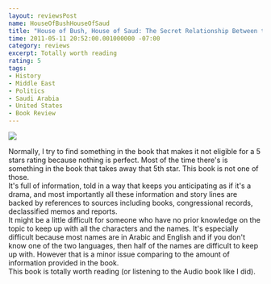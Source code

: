 ```yaml
---
layout: reviewsPost
name: HouseOfBushHouseOfSaud
title: "House of Bush, House of Saud: The Secret Relationship Between the World's Two Most Powerful Dynasties"
time: 2011-05-11 20:52:00.001000000 -07:00
category: reviews
excerpt: Totally worth reading
rating: 5
tags:
- History
- Middle East
- Politics
- Saudi Arabia
- United States
- Book Review
---
```

<img class="imageOnRight" src="{{ site.imgFolder_reviews }}{{ page.name }}/HouseOfBushHouseOfSaudCover.png">

<div class="stars" title="{{ page.rating }} Stars" data-percent="{{ page.rating }}"></div>

Normally, I try to find something in the book that makes it not eligible for a 5 stars rating because nothing is perfect. Most of the time there's is something in the book that takes away that 5th star. This book is not one of those.  
It's full of information, told in a way that keeps you anticipating as if it's a drama, and most importantly all these information and story lines are backed by references to sources including books, congressional records, declassified memos and reports.  
It might be a little difficult for someone who have no prior knowledge on the topic to keep up with all the characters and the names. It's especially difficult because most names are in Arabic and English and if you don't know one of the two languages, then half of the names are difficult to keep up with. However that is a minor issue comparing to the amount of information provided in the book.  
This book is totally worth reading (or listening to the Audio book like I did).  